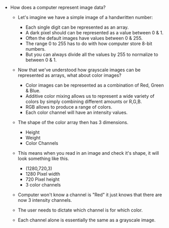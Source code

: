 - How does a computer represent image data?

  - Let's imagine we have a simple  image of a handwritten number:

    - Each single digit can be represented as an array.
    - A dark pixel should can be represented as a value between 0 & 1.
    - Often the default images have values between 0 & 255.
    - The range 0 to 255 has to do with how computer store 8-bit numbers.
    - But you can always divide all the values by 255 to normalize to between 0 & 1.

  - Now that we've understood how grayscale images can be represented as arrays, what about color images?

    - Color images can be represented as a combination of Red, Green & Blue.
    - Additive color mixing allows us to represent a wide variety of colors by simply combining different amounts or R,G,B.
    - RGB allows to  produce  a range of colors.
    - Each color channel will have an intensity values.

  - The shape of the color array then has 3 dimensions.

    - Height
    - Weight
    - Color Channels

  - This means when you read in an image and check it's shape, it will look something like this.

    - (1280,720,3)
    - 1280 Pixel width
    - 720 Pixel height
    - 3 color channels

  - Computer won't know  a channel is "Red" it just knows that there are now 3 intensity channels.

  - The user needs to dictate which channel is for which color.

  - Each channel alone is essentially the same as a grayscale image.
